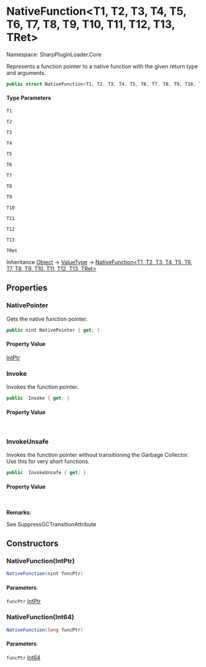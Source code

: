 # NativeFunction&lt;T1, T2, T3, T4, T5, T6, T7, T8, T9, T10, T11, T12, T13, TRet&gt;

Namespace: SharpPluginLoader.Core

Represents a function pointer to a native function with the given return type and arguments.

```csharp
public struct NativeFunction<T1, T2, T3, T4, T5, T6, T7, T8, T9, T10, T11, T12, T13, TRet>
```

#### Type Parameters

`T1`<br>

`T2`<br>

`T3`<br>

`T4`<br>

`T5`<br>

`T6`<br>

`T7`<br>

`T8`<br>

`T9`<br>

`T10`<br>

`T11`<br>

`T12`<br>

`T13`<br>

`TRet`<br>

Inheritance [Object](https://docs.microsoft.com/en-us/dotnet/api/System.Object) → [ValueType](https://docs.microsoft.com/en-us/dotnet/api/System.ValueType) → [NativeFunction&lt;T1, T2, T3, T4, T5, T6, T7, T8, T9, T10, T11, T12, T13, TRet&gt;](./SharpPluginLoader.Core.NativeFunction-14.md)

## Properties

### **NativePointer**

Gets the native function pointer.

```csharp
public nint NativePointer { get; }
```

#### Property Value

[IntPtr](https://docs.microsoft.com/en-us/dotnet/api/System.IntPtr)<br>

### **Invoke**

Invokes the function pointer.

```csharp
public  Invoke { get; }
```

#### Property Value

<br>

### **InvokeUnsafe**

Invokes the function pointer without transitioning the Garbage Collector. Use this for very short functions.

```csharp
public  InvokeUnsafe { get; }
```

#### Property Value

<br>

**Remarks:**

See SuppressGCTransitionAttribute

## Constructors

### **NativeFunction(IntPtr)**

```csharp
NativeFunction(nint funcPtr)
```

#### Parameters

`funcPtr` [IntPtr](https://docs.microsoft.com/en-us/dotnet/api/System.IntPtr)<br>

### **NativeFunction(Int64)**

```csharp
NativeFunction(long funcPtr)
```

#### Parameters

`funcPtr` [Int64](https://docs.microsoft.com/en-us/dotnet/api/System.Int64)<br>
